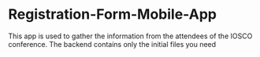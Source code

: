 # Registration-Form-Mobile-App
This app is used to gather the information from the attendees of the IOSCO conference. The backend contains only the initial files you need
